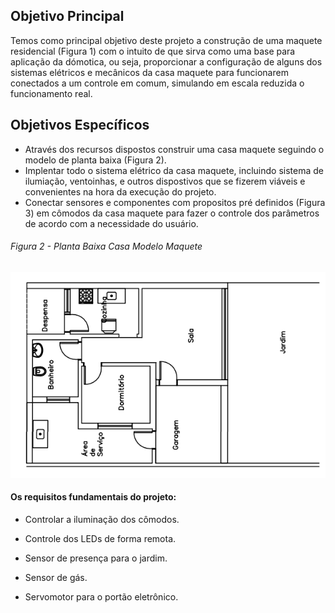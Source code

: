 ## Objetivo Principal

Temos como principal objetivo deste projeto a construção de uma maquete residencial (Figura 1) com o intuito de que sirva como uma base para aplicação 
da dómotica, ou seja, proporcionar a configuração de alguns dos sistemas elétricos e mecânicos da casa maquete para funcionarem conectados a um controle em comum, simulando 
em escala reduzida o funcionamento real.

## Objetivos Específicos 

* Através dos recursos dispostos construir uma casa maquete seguindo o modelo de planta baixa (Figura 2).  
* Implentar todo o sistema elétrico da casa maquete, incluindo sistema de ilumiação, ventoinhas, e outros dispostivos que se fizerem viáveis e convenientes
na hora da execução do projeto.  
* Conectar sensores e componentes com propositos pré definidos (Figura 3) em cômodos da casa maquete para fazer o controle dos parâmetros de acordo com a 
necessidade do usuário. 

###### Figura 2 - Planta Baixa Casa Modelo Maquete

![PLANTABAIXAMODELOCASA](./Imagens/modelomaquetecasa.png) 

#### Os requisitos fundamentais do projeto:
 * Controlar a iluminação dos cômodos.

* Controle dos LEDs de forma remota.

* Sensor de presença para o jardim.

* Sensor de gás.

* Servomotor para o portão eletrônico.
